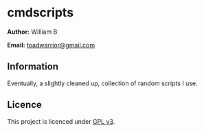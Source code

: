 # cmdscripts

**Author:** William B

**Email:** toadwarrior@gmail.com


## Information

Eventually, a slightly cleaned up, collection of random scripts I use.


## Licence

This project is licenced under [GPL v3](http://www.gnu.org/licenses/gpl.html).

